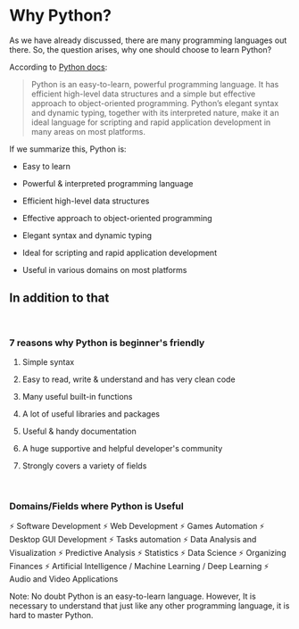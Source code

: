 # Why Python?

As we have already discussed, there are many programming languages out there. So, the question arises, why one should choose to learn Python?

According to [Python docs](https://docs.python.org/3/tutorial/index.html):

> Python is an easy-to-learn, powerful programming language. It has efficient high-level data structures and a simple but effective approach to object-oriented programming. Python’s elegant syntax and dynamic typing, together with its interpreted nature, make it an ideal language for scripting and rapid application development in many areas on most platforms.

If we summarize this, Python is:

- Easy to learn

- Powerful & interpreted programming language

- Efficient high-level data structures

- Effective approach to object-oriented programming

- Elegant syntax and dynamic typing

- Ideal for scripting and rapid application development

- Useful in various domains on most platforms

## In addition to that

<br>

### 7 reasons why Python is beginner's friendly

1. Simple syntax

2. Easy to read, write & understand and has very clean code

3. Many useful built-in functions

4. A lot of useful libraries and packages

5. Useful & handy documentation

6. A huge supportive and helpful developer's community

7. Strongly covers a variety of fields

<br>

### Domains/Fields where Python is Useful

⚡ Software Development
⚡ Web Development
⚡ Games Automation
⚡ Desktop GUI Development
⚡ Tasks automation
⚡ Data Analysis and Visualization
⚡ Predictive Analysis
⚡ Statistics
⚡ Data Science
⚡ Organizing Finances
⚡ Artificial Intelligence / Machine Learning / Deep Learning
⚡ Audio and Video Applications

Note: No doubt Python is an easy-to-learn language. However, It is necessary to understand that just like any other programming language, it is hard to master Python.
